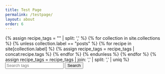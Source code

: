 ```yaml
---
title: Test Page
permalink: /testpage/
layout: about
order: 6
---
```


<html>
  <body>
    <div>
      {% assign recipe_tags = "" | split: ',' %}
      {% for collection in site.collections %}
        {% unless collection.label == "posts" %}
            {% for recipe in site[collection.label] %}
              {% assign recipe_tags = recipe_tags | concat:recipe.tags %}
            {% endfor %}
        {% endunless %}
      {% endfor %}
      {% assign recipe_tags = recipe_tags | join: ',' | split: ',' | uniq %}
      <input type="text" id="searchInput" placeholder="Search tags">
      <button type="submit" onclick="recipeSearch()" id="searchButton">Search</button>
      <p id="paragraph"></p>
      <script>
          function recipeSearch() {
            var input, filter, tags, i, txtValue;
            input = document.getElementById('searchInput');
            paragraph = document.getElementById('paragraph');
            filter = input.value.toLowerCase();
            tags = {{ recipe_tags | jsonify }};
            var recipes = [];
            var results = [];
            var printable = [];
            var directories = {{ site.collections | map: "directory" | jsonify }};
            var collections = {{ site.collections | map: "label" | jsonify }};
            fetch("{{ site.url }}/{{ site.baseurl }}/_data/recipes.json")
              .then(response => response.json())
              .then(console.log(response))
              .catch(error => console.error('Error fetching recipes:', error));
              for (i = 0; i < tags.length; i++) {
              txtValue = tags[i];
              if (txtValue.toLowerCase().indexOf(filter) > -1) {
                results.push(txtValue);
              }
            }
            if (filter === "") {
              paragraph.innerText = "nothing found";
              return;
            }
            paragraph.innerText = 'Collections: ' + collections.join(', ') + 'Directories: ' + directories.join(', ');
          }
        </script>
    </div>
  </body>
</html>
